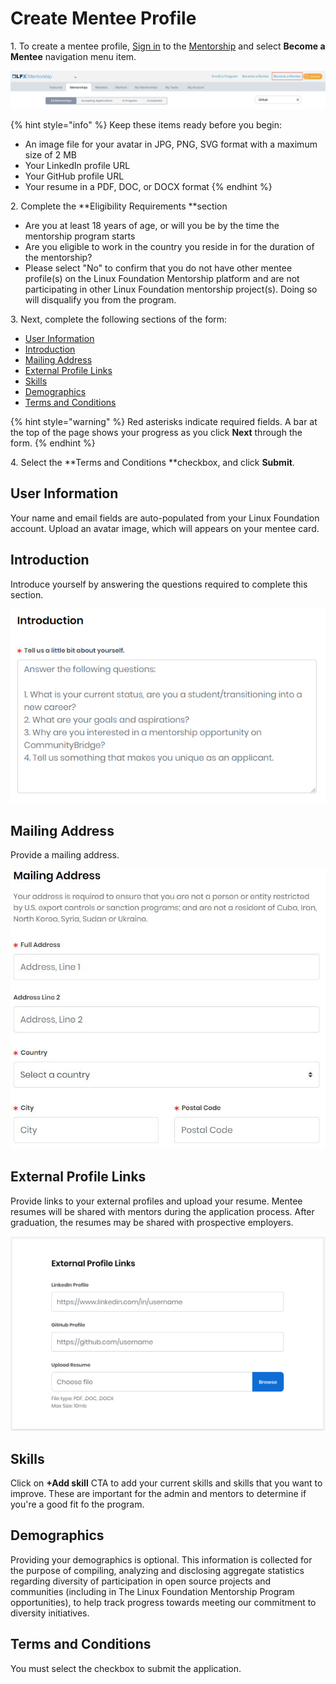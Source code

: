 # Create Mentee Profile

1\. To create a mentee profile, [Sign in](../../sso/sign-in/) to the [Mentorship](https://mentorship.lfx.linuxfoundation.org) and select **Become a Mentee** navigation menu item.

![](<../../.gitbook/assets/Become a Mentee (1).png>)

{% hint style="info" %}
Keep these items ready before you begin:

* An image file for your avatar in JPG, PNG, SVG format with a maximum size of 2 MB
* Your LinkedIn profile URL
* Your GitHub profile URL
* Your resume in a PDF, DOC, or DOCX format
{% endhint %}

2\. Complete the **Eligibility Requirements **section

* Are you at least 18 years of age, or will you be by the time the mentorship program starts
* Are you eligible to work in the country you reside in for the duration of the mentorship?
* Please select "No" to confirm that you do not have other mentee profile(s) on the Linux Foundation Mentorship platform and are not participating in other Linux Foundation mentorship project(s). Doing so will disqualify you from the program.

3\. Next, complete the following sections of the form:

* [User Information](create-a-mentee-profile.md#CreateaMenteeProfile-MenteeProfile)
* [Introduction](create-a-mentee-profile.md#CreateaMenteeProfile-Introduction)
* [Mailing Address](create-a-mentee-profile.md#CreateaMenteeProfile-MailingAddress)
* [External Profile Links](create-a-mentee-profile.md#CreateaMenteeProfile-ExternalProfileLinks)
* [Skills](create-a-mentee-profile.md#CreateaMenteeProfile-Skills)
* [Demographics](create-a-mentee-profile.md#CreateaMenteeProfile-Demographics)
* [Terms and Conditions](create-a-mentee-profile.md#CreateaMenteeProfile-TermsandConditions)

{% hint style="warning" %}
Red asterisks indicate required fields. A bar at the top of the page shows your progress as you click **Next** through the form.
{% endhint %}

4\. Select the **Terms and Conditions **checkbox, and click **Submit**. 

## User Information <a href="createamenteeprofile-menteeprofile" id="createamenteeprofile-menteeprofile"></a>

Your name and email fields are auto-populated from your Linux Foundation account. Upload an avatar image, which will appears on your mentee card. 

## Introduction <a href="createamenteeprofile-introduction" id="createamenteeprofile-introduction"></a>

Introduce yourself by answering the questions required to complete this section. 

![Introduction](<../../.gitbook/assets/mentee introduction.png>)

## Mailing Address <a href="createamenteeprofile-mailingaddress" id="createamenteeprofile-mailingaddress"></a>

Provide a mailing address. 

![Mentee Mailing Address](<../../.gitbook/assets/7418798 (1).jpg>)

## External Profile Links <a href="createamenteeprofile-externalprofilelinks" id="createamenteeprofile-externalprofilelinks"></a>

Provide links to your external profiles and upload your resume. Mentee resumes will be shared with mentors during the application process. After graduation, the resumes may be shared with prospective employers.

![External Profile Links](<../../.gitbook/assets/7418797 (1).png>)

## Skills <a href="createamenteeprofile-skills" id="createamenteeprofile-skills"></a>

Click on **+Add skill** CTA to add your current skills and skills that you want to improve. These are important for the admin and mentors to determine if you're a good fit fo the program. 

## Demographics <a href="createamenteeprofile-demographics" id="createamenteeprofile-demographics"></a>

Providing your demographics is optional. This information is collected for the purpose of compiling, analyzing and disclosing aggregate statistics regarding diversity of participation in open source projects and communities (including in The Linux Foundation Mentorship Program opportunities), to help track progress towards meeting our commitment to diversity initiatives.

## Terms and Conditions <a href="createamenteeprofile-termsandconditions" id="createamenteeprofile-termsandconditions"></a>

You must select the checkbox to submit the application.
